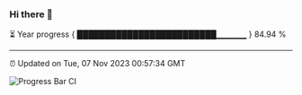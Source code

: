 ### Hi there 👋

⏳ Year progress { █████████████████████████▁▁▁▁▁ } 84.94 %

---

⏰ Updated on Tue, 07 Nov 2023 00:57:34 GMT

![Progress Bar CI](https://github.com/JuvenileQ/Progress-Bar-CI/workflows/main/badge.svg)
